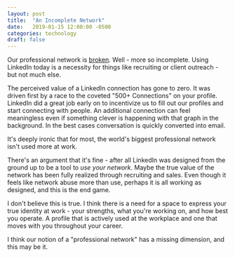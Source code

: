 ```yaml
---
layout: post
title:  "An Incomplete Network"
date:   2019-01-15 12:00:00 -0500
categories: technology
draft: false
---
```


Our professional network is [broken](https://medium.com/@lancengym/the-endgame-for-linkedin-is-coming-31d4a8b2a76). Well - more so incomplete. Using LinkedIn today is a necessity for things like recruiting or client outreach - but not much else.

The perceived value of a LinkedIn connection has gone to zero. It was driven first by a race to the coveted "500+ Connections" on your profile. LinkedIn did a great job early on to incentivize us to fill out our profiles and start connecting with people. An additional connection can feel meaningless even if something clever is happening with that graph in the background. In the best cases conversation is quickly converted into email.

It's deeply ironic that for most, the world's biggest professional network isn't used more at work.

There's an argument  that it's fine - after all LinkedIn was designed from the ground up to be a tool to _use your network_. Maybe the true value of the network has been fully realized through recruiting and sales. Even though it feels like network abuse more than use, perhaps it is all working as designed, and this is the end game.

I don't believe this is true. I think there is a need for a space to express your true identity at work - your strengths, what you're working on, and how best you operate. A profile that is actively used at the workplace and one that moves with you throughout your career. 

I think our notion of a "professional network" has a missing dimension, and this may be it.